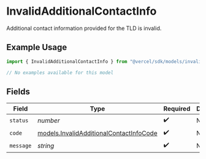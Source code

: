 # InvalidAdditionalContactInfo

Additional contact information provided for the TLD is invalid.

## Example Usage

```typescript
import { InvalidAdditionalContactInfo } from "@vercel/sdk/models/invalidadditionalcontactinfo.js";

// No examples available for this model
```

## Fields

| Field                                                                                    | Type                                                                                     | Required                                                                                 | Description                                                                              |
| ---------------------------------------------------------------------------------------- | ---------------------------------------------------------------------------------------- | ---------------------------------------------------------------------------------------- | ---------------------------------------------------------------------------------------- |
| `status`                                                                                 | *number*                                                                                 | :heavy_check_mark:                                                                       | N/A                                                                                      |
| `code`                                                                                   | [models.InvalidAdditionalContactInfoCode](../models/invalidadditionalcontactinfocode.md) | :heavy_check_mark:                                                                       | N/A                                                                                      |
| `message`                                                                                | *string*                                                                                 | :heavy_check_mark:                                                                       | N/A                                                                                      |